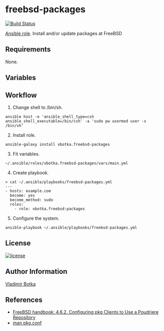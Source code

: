 freebsd-packages
================

[![Build Status](https://travis-ci.org/vbotka/ansible-freebsd-packages.svg?branch=master)](https://travis-ci.org/vbotka/ansible-freebsd-packages)

[Ansible role](https://galaxy.ansible.com/vbotka/freebsd-packages/). Install and/or update packages at FreeBSD


Requirements
------------

None.


Variables
---------



Workflow
--------

1) Change shell to /bin/sh.

```
ansible host -e 'ansible_shell_type=csh ansible_shell_executable=/bin/csh' -a 'sudo pw usermod user -s /bin/sh'
```

2) Install role.

```
ansible-galaxy install vbotka.freebsd-packages
```

3) Fit variables.

```
~/.ansible/roles/vbotka.freebsd-packages/vars/main.yml
```

4) Create playbook.

```
> cat ~/.ansible/playbooks/freebsd-packages.yml
---
- hosts: example.com
  become: yes
  become_method: sudo
  roles:
    - role: vbotka.freebsd-packages
```

5) Configure the system.

```
ansible-playbook ~/.ansible/playbooks/freebsd-packages.yml
```

License
-------

[![license](https://img.shields.io/badge/license-BSD-red.svg)](https://www.freebsd.org/doc/en/articles/bsdl-gpl/article.html)


Author Information
------------------

[Vladimir Botka](https://botka.link)


References
----------

- [FreeBSD handbook: 4.6.2. Configuring pkg Clients to Use a Poudriere Repository](https://www.freebsd.org/doc/handbook/ports-poudriere.html)
- [man pkg.conf](https://www.freebsd.org/cgi/man.cgi?query=pkg.conf&sektion=5)

